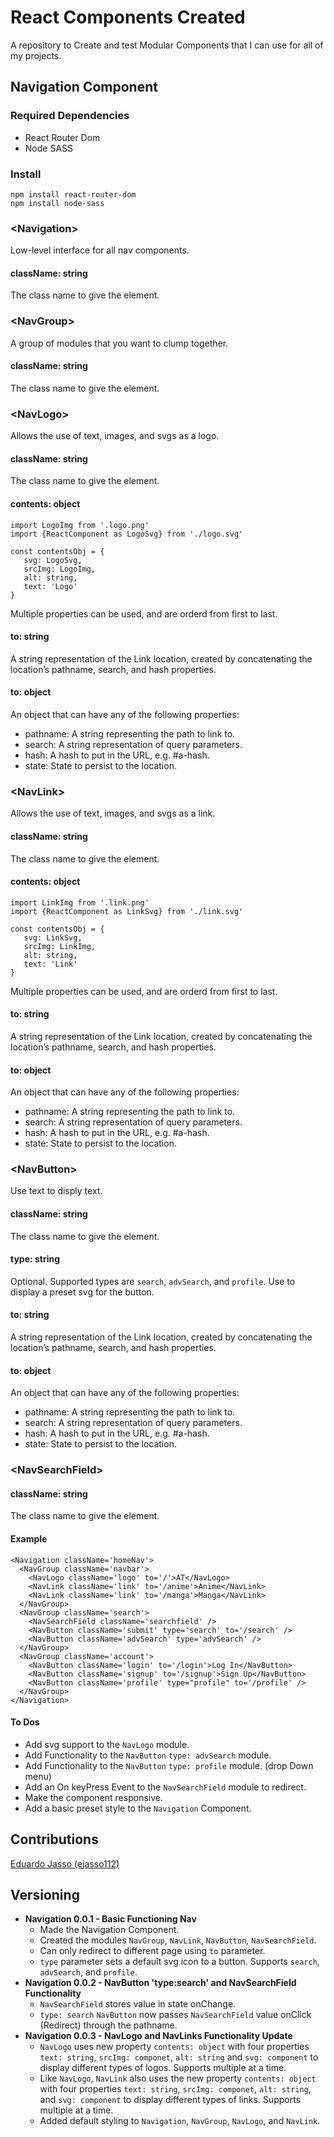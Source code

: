 # React Components Created
 A repository to Create and test Modular Components that I can use for all of my projects.

## Navigation Component
### Required Dependencies
 * React Router Dom  
 * Node SASS

### Install
 ```
 npm install react-router-dom  
 npm install node-sass
 ```  

### \<Navigation>
Low-level interface for all nav components.
#### className: string
 The class name to give the element.

### \<NavGroup>
 A group of modules that you want to clump together.
 #### className: string
 The class name to give the element.

### \<NavLogo>
 Allows the use of text, images, and svgs as a logo.
 #### className: string
 The class name to give the element.
 #### contents: object
 ```
 import LogoImg from '.logo.png'
 import {ReactComponent as LogoSvg} from './logo.svg'

 const contentsObj = {
    svg: LogoSvg,
    srcImg: LogoImg,
    alt: string,
    text: 'Logo'
}
```
Multiple properties can be used, and are orderd from first to last.
 #### to: string
 A string representation of the Link location, created by concatenating the location’s pathname, search, and hash properties.
 #### to: object
 An object that can have any of the following properties:
 * pathname: A string representing the path to link to.
 * search: A string representation of query parameters.
 * hash: A hash to put in the URL, e.g. #a-hash.
 * state: State to persist to the location.

### \<NavLink>
 Allows the use of text, images, and svgs as a link.
 #### className: string
 The class name to give the element.
 #### contents: object
 ```
 import LinkImg from '.link.png'
 import {ReactComponent as LinkSvg} from './link.svg'

 const contentsObj = {
    svg: LinkSvg,
    srcImg: LinkImg,
    alt: string,
    text: 'Link'
}
```
Multiple properties can be used, and are orderd from first to last.
 #### to: string
 A string representation of the Link location, created by concatenating the location’s pathname, search, and hash properties.
 #### to: object
 An object that can have any of the following properties:
 * pathname: A string representing the path to link to.
 * search: A string representation of query parameters.
 * hash: A hash to put in the URL, e.g. #a-hash.
 * state: State to persist to the location.

### \<NavButton>
 Use text to disply text.
 #### className: string
 The class name to give the element.
 #### type: string
 Optional. Supported types are `search`, `advSearch`, and `profile`. Use to display a preset svg for the button.
 #### to: string
 A string representation of the Link location, created by concatenating the location’s pathname, search, and hash properties.
 #### to: object
 An object that can have any of the following properties:
 * pathname: A string representing the path to link to.
 * search: A string representation of query parameters.
 * hash: A hash to put in the URL, e.g. #a-hash.
 * state: State to persist to the location.

### \<NavSearchField>
 #### className: string
 The class name to give the element.

#### Example
```
<Navigation className='homeNav'>
  <NavGroup className='navbar'>
    <NavLogo className='logo' to='/'>AT</NavLogo>
    <NavLink className='link' to='/anime'>Anime</NavLink> 
    <NavLink className='link' to='/manga'>Manga</NavLink>
  </NavGroup>
  <NavGroup className='search'>
    <NavSearchField className='searchfield' />
    <NavButton className='submit' type='search' to='/search' />
    <NavButton className='advSearch' type='advSearch' />
  </NavGroup>
  <NavGroup className='account'>
    <NavButton className='login' to='/login'>Log In</NavButton>
    <NavButton className='signup' to='/signup'>Sign Up</NavButton>
    <NavButton className='profile' type="profile" to='/profile' />
  </NavGroup>
</Navigation>
```

#### To Dos
 * Add svg support to the `NavLogo` module.
 * Add Functionality to the `NavButton` `type: advSearch` module.
 * Add Functionality to the `NavButton` `type: profile` module. (drop Down menu)
 * Add an On keyPress Event to the `NavSearchField` module to redirect.
 * Make the component responsive.
 * Add a basic preset style to the `Navigation` Component.

## Contributions
[Eduardo Jasso (ejasso112)](https://gist.github.com/PurpleBooth/b24679402957c63ec426)

## Versioning
* **Navigation 0.0.1 - Basic Functioning Nav**
  * Made the Navigation Component.
  * Created the modules `NavGroup`, `NavLink`, `NavButton`, `NavSearchField`.
  * Can only redirect to different page using `to` parameter.
  * `type` parameter sets a default svg icon to a button. Supports `search`, `advSearch`, and `profile`.
* **Navigation 0.0.2 - NavButton 'type:search' and NavSearchField Functionality**
  * `NavSearchField` stores value in state onChange.
  * `type: search` `NavButton` now passes `NavSearchField` value onClick (Redirect) through the pathname.
* **Navigation 0.0.3 - NavLogo and NavLinks Functionality Update**
  * `NavLogo` uses new property `contents: object` with four properties `text: string`, `srcImg: componet`, `alt: string` and `svg: component` to display different types of logos. Supports multiple at a time.
  * Like `NavLogo`, `NavLink` also uses the new property `contents: object` with four properties `text: string`, `srcImg: componet`, `alt: string`, and `svg: component` to display different types of links. Supports multiple at a time.
  * Added default styling to `Navigation`, `NavGroup`, `NavLogo`, and `NavLink`.